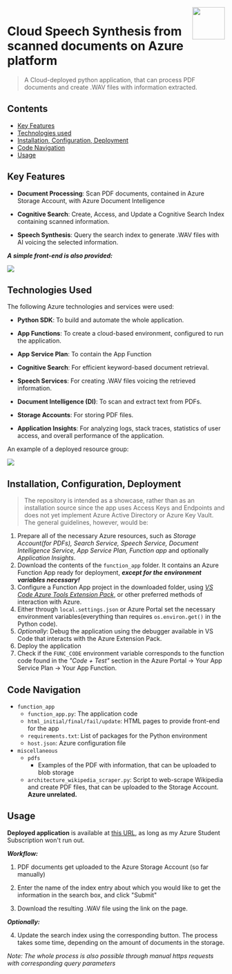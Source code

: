 <img src="https://github.com/a-vishniavetski/azure-pdf-wav-pipeline/assets/132013288/f919ade1-95b2-4fc8-95ce-52e5389b8529" align="right" height="75">

# Cloud Speech Synthesis from scanned documents on Azure platform
> A Cloud-deployed python application, that can process PDF documents and create .WAV files with information extracted.

## Contents

- [Key Features](#key-features)
- [Technologies used](#technologies-used)
- [Installation, Configuration, Deployment](##installation,-configuration,-deployment)
- [Code Navigation](#code-navigation)
- [Usage](#usage)

## Key Features

- **Document Processing**: Scan PDF documents, contained in Azure Storage Account, with Azure Document Intelligence

- **Cognitive Search**: Create, Access, and Update a Cognitive Search Index containing scanned information.

- **Speech Synthesis**: Query the search index to generate .WAV files with AI voicing the selected information.

***A simple front-end is also provided:***

<img src="https://github.com/a-vishniavetski/azure-pdf-wav-pipeline/assets/132013288/8797b982-3a07-4005-91f0-467db2c5a3b2" align="center">

## Technologies Used

The following Azure technologies and services were used:

- **Python SDK**: To build and automate the whole application.

- **App Functions**: To create a cloud-based environment, configured to run the application.

- **App Service Plan**: To contain the App Function

- **Cognitive Search**: For efficient keyword-based document retrieval.

- **Speech Services**: For creating .WAV files voicing the retrieved information.

- **Document Intelligence (DI)**: To scan and extract text from PDFs.
  
- **Storage Accounts**: For storing PDF files.

- **Application Insights**: For analyzing logs, stack traces, statistics of user access, and overall performance of the application.

An example of a deployed resource group:

<img src="https://github.com/a-vishniavetski/azure-pdf-wav-pipeline/assets/132013288/ceb76d76-abab-4116-8a45-cdd41b6072eb">

## Installation, Configuration, Deployment
> The repository is intended as a showcase, rather than as an installation source since the app uses Access Keys and Endpoints and does not yet implement Azure Active Directory or Azure Key Vault. The general guidelines, however, would be:
1. Prepare all of the necessary Azure resources, such as *Storage Account(for PDFs), Search Service, Speech Service, Document Intelligence Service, App Service Plan, Function app* and optionally *Application Insights*.
2. Download the contents of the `function_app` folder. It contains an Azure Function App ready for deployment, ***except for the environment variables necessary!***
3. Configure a Function App project in the downloaded folder, using [*VS Code Azure Tools Extension Pack*](https://marketplace.visualstudio.com/items?itemName=ms-vscode.vscode-node-azure-pack), or other preferred methods of interaction with Azure.
4. Either through `local.settings.json` or Azure Portal set the necessary environment variables(everything than requires `os.environ.get()` in the Python code).
5. *Optionally*: Debug the application using the debugger available in VS Code that interacts with the Azure Extension Pack.
6. Deploy the application
7. Check if the `FUNC_CODE` environment variable corresponds to the function code found in the *"Code + Test"* section in the Azure Portal -> Your App Service Plan -> Your App Function.

## Code Navigation
- `function_app`
  - `function_app.py`: The application code
  - `html_initial/final/fail/update`: HTML pages to provide front-end for the app
  - `requirements.txt`: List of packages for the Python environment
  - `host.json`: Azure configuration file
- `miscellaneous`
  - `pdfs`
    - Examples of the PDF with information, that can be uploaded to blob storage
  - `architecture_wikipedia_scraper.py`: Script to web-scrape Wikipedia and create PDF files, that can be uploaded to the Storage Account. **Azure unrelated.**

## Usage

**Deployed application** is available at [this URL](https://tts-script-func.azurewebsites.net/api/pdf_to_speech?code=r4Kzu1kVYD5IngJ_XcdGcYI3uCpXowGwOF8WRry7gJuaAzFuW-Bffw==), as long as my Azure Student Subscription won't run out.

***Workflow:***
1. PDF documents get uploaded to the Azure Storage Account (so far manually)

2. Enter the name of the index entry about which you would like to get the information in the search box, and click "Submit"

3. Download the resulting .WAV file using the link on the page.

***Optionally:***

4. Update the search index using the corresponding button. The process takes some time, depending on the amount of documents in the storage.

*Note: The whole process is also possible through manual https requests with corresponding query parameters*
